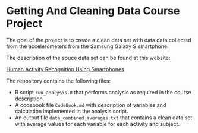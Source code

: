 # Getting And Cleaning Data Course Project

The goal of the project is to create a clean data set with data data collected from the accelerometers from the Samsung Galaxy S smartphone.

The description of the souce data set can be found at this website: 

[Human Activity Recognition Using Smartphones](http://archive.ics.uci.edu/ml/datasets/Human+Activity+Recognition+Using+Smartphones/)

The repository contains the following files:
* R script `run_analysis.R` that performs analysis as required in the course description.
* A codebook file `CodeBook.md` with description of variables and calculation implemented in the analysis script.
* An output file `data_combined_averages.txt` that contains a clean data set with average values for each variable for each activity and subject.
